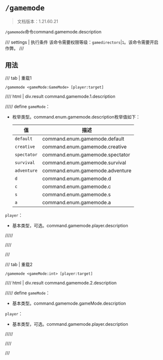 # `/gamemode`

> 文档版本：1.21.60.21

`/gamemode`命令command.gamemode.description

/// settings | 执行条件
该命令需要权限等级：`gamedirectors`|`1`。该命令需要开启作弊。
///

## 用法

/// tab | 重载1
```mcfunction
/gamemode <gameMode:GameMode> [player:target]
```

//// html | div.result
command.gamemode.1.description

///// define
`gameMode`：<!-- md:samp GameMode -->

- 枚举类型。command.enum.gamemode.description枚举值如下：

  |值|描述|
  |---|---|
  |`default`|command.enum.gamemode.default|
  |`creative`|command.enum.gamemode.creative|
  |`spectator`|command.enum.gamemode.spectator|
  |`survival`|command.enum.gamemode.survival|
  |`adventure`|command.enum.gamemode.adventure|
  |`d`|command.enum.gamemode.d|
  |`c`|command.enum.gamemode.c|
  |`s`|command.enum.gamemode.s|
  |`a`|command.enum.gamemode.a|


`player`：<!-- md:samp target -->

- 基本类型，可选。command.gamemode.player.description


/////

////

///

/// tab | 重载2
```mcfunction
/gamemode <gameMode:int> [player:target]
```

//// html | div.result
command.gamemode.2.description

///// define
`gameMode`：<!-- md:samp int -->

- 基本类型。command.gamemode.gameMode.description

`player`：<!-- md:samp target -->

- 基本类型，可选。command.gamemode.player.description


/////

////

///
